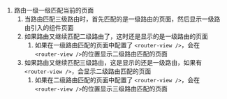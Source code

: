 1. 路由一级一级匹配当前的页面
   1. 当路由匹配三级路由时，首先匹配的是一级路由的页面，然后显示一级路由引入的组件页面
   2. 如果路由又继续匹配二级路由了，这时还是显示的是一级路由的页面
      1. 如果在一级路由匹配的页面中配置了 `<router-view />`，会在`<router-view />`的位置显示二级路由匹配的页面
   3. 如果路由又继续匹配三级路由，这是显示的还是一级路由，如果有`<router-view />`，会显示二级路由匹配的页面
      1. 如果在二级路由匹配的页面中配置了 `<router-view />`，会在`<router-view />`的位置显示三级路由匹配的页面